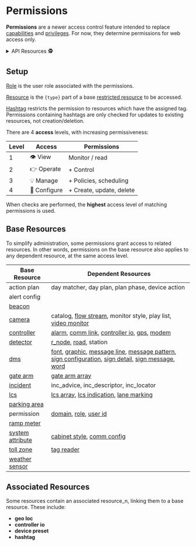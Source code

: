 # Permissions

**Permissions** are a newer access control feature intended to replace
[capabilities] and [privileges].  For now, they determine permissions for web
access only.

<details>
<summary>API Resources 🕵️ </summary>

* `iris/api/permission`
* `iris/api/permission/{id}`
* `iris/api/access`

| Access       | Primary                               |
|--------------|---------------------------------------|
| 👁️  View      | id                                    |
| 🔧 Configure | role, resource\_n, hashtag, access\_n |

</details>

## Setup

[Role] is the user role associated with the permissions.

[Resource] is the `{type}` part of a base [restricted resource] to be accessed.

[Hashtag] restricts the permission to resources which have the assigned tag.
Permissions containing hashtags are only checked for updates to existing
resources, not creation/deletion.

There are 4 **access** levels, with increasing permissiveness:

| Level | Access       | Permissions              |
|-------|--------------|--------------------------|
|     1 | 👁️  View      | Monitor / read           |
|     2 | 👉 Operate   | + Control                |
|     3 | 💡 Manage    | + Policies, scheduling   |
|     4 | 🔧 Configure | + Create, update, delete |

When checks are performed, the **highest** access level of matching permissions
is used.

## Base Resources

To simplify administration, some permissions grant access to related resources.
In other words, permissions on the base resource also applies to any dependent
resource, at the same access level.

| Base Resource      | Dependent Resources                                   |
|--------------------|-------------------------------------------------------|
| action plan        | day matcher, day plan, plan phase, device action      |
| alert config       |                                                       |
| [beacon]           |                                                       |
| [camera]           | catalog, [flow stream], monitor style, play list, [video monitor] |
| [controller]       | [alarm], [comm link], [controller io], [gps], [modem] |
| [detector]         | [r_node], [road], station                             |
| [dms]              | [font], [graphic], [message line], [message pattern], [sign configuration], [sign detail], [sign message], [word] |
| [gate arm]         | [gate arm array]                                      |
| [incident]         | inc_advice, inc_descriptor, inc_locator               |
| [lcs]              | [lcs array], [lcs indication], [lane marking]         |
| [parking area]     |                                                       |
| permission         | [domain], [role], [user id]                           |
| [ramp meter]       |                                                       |
| [system attribute] | [cabinet style], [comm config]                        |
| [toll zone]        | [tag reader]                                          |
| [weather sensor]   |                                                       |

## Associated Resources

Some resources contain an associated resource_n, linking them to a base resource.
These include:

* __geo loc__
* __controller io__
* __device preset__
* __hashtag__


[alarm]: alarms.html
[beacon]: beacons.html
[cabinet style]: controllers.html#cabinet-styles
[camera]: cameras.html
[capabilities]: users.html#capabilities
[comm config]: comm_config.html
[comm link]: comm_links.html
[controller]: controllers.html
[controller io]: controllers.html#io-pins
[detector]: vehicle_detection.html
[dms]: dms.html
[domain]: users.html#domains
[flow stream]: flow_streams.html
[font]: fonts.html
[gate arm]: gate_arms.html
[gate arm array]: gate_arms.html#arrays
[geo loc]: geo_loc.html
[gps]: gps.html
[graphic]: graphics.html
[hashtag]: hashtags.html
[incident]: incidents.html
[lane marking]: lcs.html#lane-markings
[lcs]: lcs.html
[lcs array]: lcs.html#arrays
[lcs indication]: lcs.html#indications
[message line]: message_patterns.html#message-lines
[message pattern]: message_patterns.html
[modem]: modem.html
[parking area]: parking_areas.html
[privileges]: users.html#privileges
[r_node]: road_topology.html#r_nodes
[ramp meter]: ramp_meters.html
[resource]: rest_api.html#resource-types
[restricted resource]: rest_api.html#restricted-resources-codeirisapicode
[road]: road_topology.html#roads
[role]: users.html#roles
[sign configuration]: sign_configuration.html
[sign detail]: sign_configuration.html#sign-details
[sign message]: sign_message.html
[system attribute]: system_attributes.html
[tag reader]: tolling.html#tag-readers
[toll zone]: tolling.html#toll-zones
[user id]: users.html#user-ids
[video monitor]: video.html
[weather sensor]: weather_sensors.html
[word]: words.html
